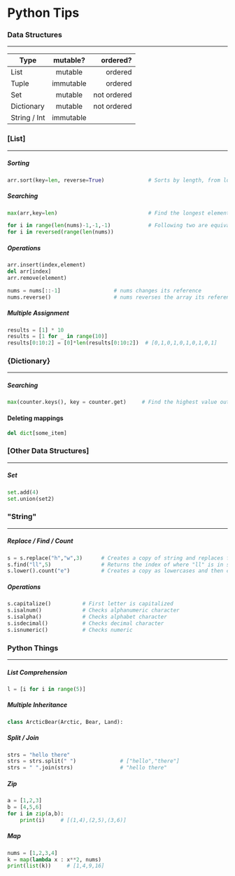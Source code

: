 # Python Tips 
### Data Structures
---
| Type          | mutable?      | ordered?    |
| ------------- |:-------------:| ----------: |
| List          | mutable       | ordered     |
| Tuple         | immutable     | ordered     |
| Set           | mutable       | not ordered |
| Dictionary    | mutable       | not ordered |
| String / Int  | immutable     |             |

### [List]
---
##### Sorting
```python
arr.sort(key=len, reverse=True)              # Sorts by length, from longest to shortest
```
##### Searching
```python
max(arr,key=len)                             # Find the longest element in list

for i in range(len(nums)-1,-1,-1)            # Following two are equivalent
for i in reversed(range(len(nums))
```

##### Operations
```python
arr.insert(index,element)
del arr[index]
arr.remove(element)

nums = nums[::-1]                 # nums changes its reference
nums.reverse()                    # nums reverses the array its referencing
```

##### Multiple Assignment
```python
results = [1] * 10
results = [1 for _ in range(10)]
results[0:10:2] = [0]*len(results[0:10:2])  # [0,1,0,1,0,1,0,1,0,1]
```

### {Dictionary}
---
##### Searching
```python
max(counter.keys(), key = counter.get)     # Find the highest value out of keys
```

#### Deleting mappings
```python
del dict[some_item]
```

### [Other Data Structures]
---
##### Set
```python
set.add(4)
set.union(set2)
```


### "String"
---
##### Replace / Find / Count
```python
s = s.replace("h","w",3)      # Creates a copy of string and replaces first 3 "h"s to "w"
s.find("ll",5)                # Returns the index of where "ll" is in string after index 5
s.lower().count("e")          # Creates a copy as lowercases and then counts number of "e"s
```


##### Operations
```python
s.capitalize()          # First letter is capitalized
s.isalnum()             # Checks alphanumeric character
s.isalpha()             # Checks alphabet character
s.isdecimal()           # Checks decimal character
s.isnumeric()           # Checks numeric
```

### Python Things
---
##### List Comprehension
```python
l = [i for i in range(5)]
```

##### Multiple Inheritance
```python
class ArcticBear(Arctic, Bear, Land):
```

##### Split / Join
```python
strs = "hello there"    
strs = strs.split(" ")              # ["hello","there"]
strs = " ".join(strs)               # "hello there"
```

##### Zip
```python
a = [1,2,3] 
b = [4,5,6]
for i in zip(a,b):
    print(i)     # [(1,4),(2,5),(3,6)]
```

##### Map
```python
nums = [1,2,3,4]
k = map(lambda x : x**2, nums)
print(list(k))     # [1,4,9,16]
```
